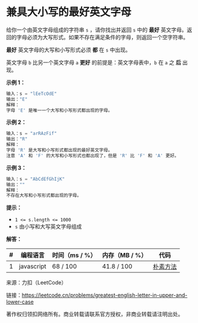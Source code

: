 # 兼具大小写的最好英文字母

给你一个由英文字母组成的字符串 `s` ，请你找出并返回 `s` 中的 **最好** 英文字母。返回的字母必须为大写形式。如果不存在满足条件的字母，则返回一个空字符串。

**最好** 英文字母的大写和小写形式必须 **都** 在 `s` 中出现。

英文字母 `b` 比另一个英文字母 `a` **更好** 的前提是：英文字母表中，`b` 在 `a` 之 **后** 出现。

**示例 1：**

``` javascript
输入：s = "lEeTcOdE"
输出："E"
解释：
字母 'E' 是唯一一个大写和小写形式都出现的字母。
```

**示例 2：**

``` javascript
输入：s = "arRAzFif"
输出："R"
解释：
字母 'R' 是大写和小写形式都出现的最好英文字母。
注意 'A' 和 'F' 的大写和小写形式也都出现了，但是 'R' 比 'F' 和 'A' 更好。
```

**示例 3：**

``` javascript
输入：s = "AbCdEfGhIjK"
输出：""
解释：
不存在大写和小写形式都出现的字母。
```

**提示：**

- `1 <= s.length <= 1000`
- `s` 由小写和大写英文字母组成

**解答：**

**#**|**编程语言**|**时间（ms / %）**|**内存（MB / %）**|**代码**
--|--|--|--|--
1|javascript|68 / 100|41.8 / 100|[朴素方法](./javascript/ac_v1.js)

来源：力扣（LeetCode）

链接：https://leetcode.cn/problems/greatest-english-letter-in-upper-and-lower-case

著作权归领扣网络所有。商业转载请联系官方授权，非商业转载请注明出处。
